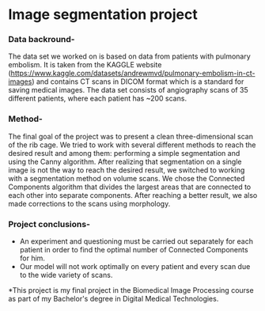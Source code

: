 # Image segmentation project

### Data backround-
The data set we worked on is based on data from patients with pulmonary embolism. It is taken from the KAGGLE website (https://www.kaggle.com/datasets/andrewmvd/pulmonary-embolism-in-ct-images) and contains CT scans in DICOM format which is a standard for saving medical images. The data set consists of angiography scans of 35 different patients, where each patient has ~200 scans.

### Method-
The final goal of the project was to present a clean three-dimensional scan of the rib cage. We tried to work with several different methods to reach the desired result and among them: performing a simple segmentation and using the Canny algorithm. After realizing that segmentation on a single image is not the way to reach the desired result, we switched to working with a segmentation method on volume scans.
We chose the Connected Components algorithm that divides the largest areas that are connected to each other into separate components. After reaching a better result, we also made corrections to the scans using morphology.

### Project conclusions-
- An experiment and questioning must be carried out separately for each patient in order to find the optimal number of Connected Components for him.
- Our model will not work optimally on every patient and every scan due to the wide variety of scans.


*This project is my final project in the Biomedical Image Processing course as part of my Bachelor's degree in Digital Medical Technologies.
